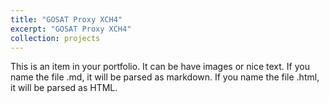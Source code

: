 ```yaml
---
title: "GOSAT Proxy XCH4"
excerpt: "GOSAT Proxy XCH4"
collection: projects
---
```


This is an item in your portfolio. It can be have images or nice text. If you name the file .md, it will be parsed as markdown. If you name the file .html, it will be parsed as HTML. 
